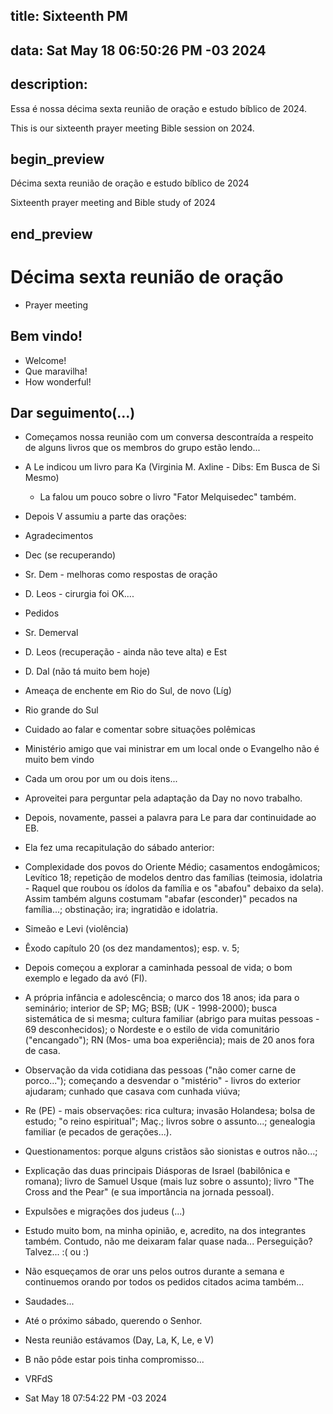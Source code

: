 ## title: Sixteenth PM 
## data: Sat May 18 06:50:26 PM -03 2024

## description:

Essa é nossa décima sexta reunião de oração e estudo bíblico de 2024.

This is our sixteenth prayer meeting Bible session on 2024.

## begin_preview 

Décima sexta reunião de oração e estudo bíblico de 2024

Sixteenth prayer meeting and Bible study of 2024

## end_preview

# Décima sexta reunião de oração
- Prayer meeting 

## Bem vindo!

- Welcome!
- Que maravilha!
- How wonderful!

## Dar seguimento(...)

- Começamos nossa reunião com um conversa descontraída a respeito de
  alguns livros que os membros do grupo estão lendo...
- A Le indicou um livro para Ka (Virginia M. Axline - Dibs: Em Busca
  de Si Mesmo)
  - La falou um pouco sobre o livro "Fator Melquisedec" também.
- Depois V assumiu a parte das orações:
- Agradecimentos
- Dec (se recuperando)
- Sr. Dem - melhoras como respostas de oração
- D. Leos - cirurgia foi OK....

- Pedidos
- Sr. Demerval
- D. Leos (recuperação - ainda não teve alta) e Est
- D. Dal (não tá muito bem hoje)
- Ameaça de enchente em Rio do Sul, de novo (Líg)
- Rio grande do Sul
- Cuidado ao falar e comentar sobre situações polêmicas
- Ministério amigo que vai ministrar em um local onde o Evangelho não é muito bem vindo

- Cada um orou por um ou dois itens...
- Aproveitei para perguntar pela adaptação da Day no novo trabalho.

- Depois, novamente, passei a palavra para Le para dar continuidade ao
  EB.
- Ela fez uma recapitulação do sábado anterior:
- Complexidade dos povos do Oriente Médio; casamentos endogâmicos;
  Levítico 18; repetição de modelos dentro das famílias (teimosia,
  idolatria - Raquel que roubou os ídolos da família e os "abafou"
  debaixo da sela). Assim também alguns costumam "abafar (esconder)"
  pecados na família...; obstinação; ira; ingratidão e idolatria.
- Simeão e Levi (violência)
- Êxodo capítulo 20 (os dez mandamentos); esp. v. 5; 
- Depois começou a explorar a caminhada pessoal de vida; o bom exemplo
  e legado da avó (Fl).
- A própria infância e adolescência; o marco dos 18 anos; ida para o
  seminário; interior de SP; MG; BSB; (UK - 1998-2000); busca
  sistemática de si mesma; cultura familiar (abrigo para muitas
  pessoas - 69 desconhecidos); o Nordeste e o estilo de vida
  comunitário ("encangado"); RN (Mos- uma boa experiência); mais de 20
  anos fora de casa.
- Observação da vida cotidiana das pessoas ("não comer carne de
  porco..."); começando a desvendar o "mistério" - livros do exterior
  ajudaram; cunhado que casava com cunhada viúva;
- Re (PE) - mais observações: rica cultura; invasão Holandesa; bolsa
  de estudo; "o reino espiritual"; Maç.; livros sobre o assunto...;
  genealogia familiar (e pecados de gerações...).
- Questionamentos: porque alguns cristãos são sionistas e outros
  não...; 
- Explicação das duas principais Diásporas de Israel (babilônica e
  romana); livro de Samuel Usque (mais luz sobre o assunto); livro
  "The Cross and the Pear" (e sua importância na jornada pessoal).
- Expulsões e migrações dos judeus (...)

- Estudo muito bom, na minha opinião, e, acredito, na dos integrantes
  também. Contudo, não me deixaram falar quase nada... Perseguição?
  Talvez... :( ou :) 
  
- Não esqueçamos de orar uns pelos outros durante a semana e
  continuemos orando por todos os pedidos citados acima também...

- Saudades...

- Até o próximo sábado, querendo o Senhor.

- Nesta reunião estávamos (Day, La, K, Le, e V)
- B não pôde estar pois tinha compromisso...

- VRFdS
- Sat May 18 07:54:22 PM -03 2024

